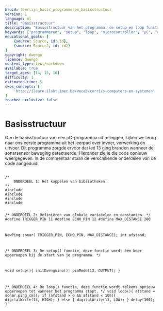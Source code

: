 ```yaml
---
hruid: leerlijn_basis_programmeren_basisstructuur
version: 1
language: nl
title: "Basisstructuur"
description: "Basisstructuur van het programma: de setup en loop functies."
keywords: ["programmeren", "setup", "loop", "microcontroller", "µC", "arduino", "dwenguino"]
educational_goals: [
    {source: Source, id: id}, 
    {source: Source2, id: id2}
]
copyright: dwengo
licence: dwengo
content_type: text/markdown
available: true
target_ages: [14, 15, 16]
difficulty: 1
estimated_time: 5
skos_concepts: [
    'http://ilearn.ilabt.imec.be/vocab/curr1/s-computers-en-systemen'
]
teacher_exclusive: false
---
```


# Basisstructuur

Om de basisstructuur van een µC-programma uit te leggen, kijken we terug naar ons eerste programma uit het leerpad over invoer, verwerking en uitvoer. Dit programma zorgde ervoor dat led 13 ging branden wanneer de sonarsensor beweging detecteerde. Hieronder zie je die code opnieuw weergegeven. In de commentaar staan de verschillende onderdelen van de code aangeduid.


<div class="dwengo-content code-simulator">
    <pre>
        <code class="language-arduino dwengo-code">
/*
    ONDERDEEL 1: Het koppelen van bibliotheken.
*/
#include <Wire.h>
#include <Dwenguino.h>
#include <LiquidCrystal.h>
#include <NewPing.h>


/*
    ONDERDEEL 2: Definiëren van globale variabelen en constanten.
*/
#define TRIGGER_PIN 11
#define ECHO_PIN 12
#define MAX_DISTANCE 200

NewPing sonar(
    TRIGGER_PIN, 
    ECHO_PIN, 
    MAX_DISTANCE);
int afstand;

/*
    ONDERDEEL 3: De setup() functie, deze functie wordt één keer opgeroepen bij de start van je programma.
*/

void setup(){
    initDwenguino();
    pinMode(13, OUTPUT);
}

/*
    ONDERDEEL 4: De loop() functie, deze functie wordt telkens opnieuw opgeroepen tot wanneer het programma stopt.
*/
void loop(){
    afstand = sonar.ping_cm();
    if (afstand > 0 && afstand < 100){
        digitalWrite(13, HIGH);
    } else {
        digitalWrite(13, LOW);
    }
    delay(100);
}
        </code>
    </pre>
</div>



